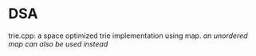 # DSA
trie.cpp: a space optimized trie implementation using map. *an unordered map can also be used instead* 
